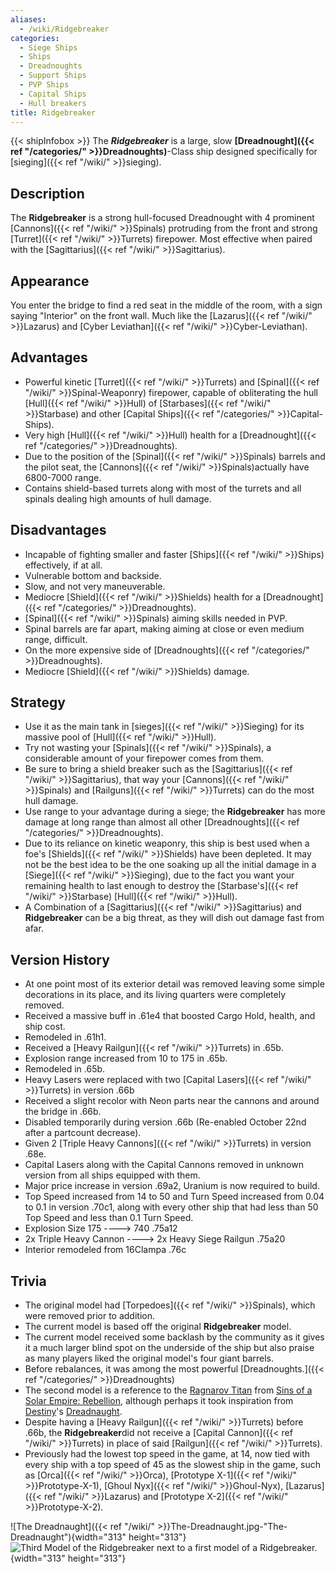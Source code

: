```yaml
---
aliases:
  - /wiki/Ridgebreaker
categories:
  - Siege Ships
  - Ships
  - Dreadnoughts
  - Support Ships
  - PVP Ships
  - Capital Ships
  - Hull breakers
title: Ridgebreaker
---
```


{{< shipInfobox >}} The **_Ridgebreaker_** is a large, slow **[Dreadnought]({{< ref "/categories/" >}}Dreadnoughts)**-Class ship designed specifically for [sieging]({{< ref "/wiki/" >}}sieging).

## Description

The **Ridgebreaker** is a strong hull-focused Dreadnought with 4 prominent [Cannons]({{< ref "/wiki/" >}}Spinals) protruding from the front and strong [Turret]({{< ref "/wiki/" >}}Turrets) firepower. Most effective when paired with the [Sagittarius]({{< ref "/wiki/" >}}Sagittarius).

## Appearance

You enter the bridge to find a red seat in the middle of the room, with a sign saying "Interior" on the front wall. Much like the [Lazarus]({{< ref "/wiki/" >}}Lazarus) and [Cyber Leviathan]({{< ref "/wiki/" >}}Cyber-Leviathan).

## Advantages

- Powerful kinetic [Turret]({{< ref "/wiki/" >}}Turrets) and [Spinal]({{< ref "/wiki/" >}}Spinal-Weaponry) firepower, capable of obliterating the hull [Hull]({{< ref "/wiki/" >}}Hull) of [Starbases]({{< ref "/wiki/" >}}Starbase) and other [Capital Ships]({{< ref "/categories/" >}}Capital-Ships).
- Very high [Hull]({{< ref "/wiki/" >}}Hull) health for a [Dreadnought]({{< ref "/categories/" >}}Dreadnoughts).
- Due to the position of the [Spinal]({{< ref "/wiki/" >}}Spinals) barrels and the pilot seat, the [Cannons]({{< ref "/wiki/" >}}Spinals)actually have 6800-7000 range.
- Contains shield-based turrets along with most of the turrets and all spinals dealing high amounts of hull damage.

## Disadvantages

- Incapable of fighting smaller and faster [Ships]({{< ref "/wiki/" >}}Ships) effectively, if at all.
- Vulnerable bottom and backside.
- Slow, and not very maneuverable.
- Mediocre [Shield]({{< ref "/wiki/" >}}Shields) health for a [Dreadnought]({{< ref "/categories/" >}}Dreadnoughts).
- [Spinal]({{< ref "/wiki/" >}}Spinals) aiming skills needed in PVP.
- Spinal barrels are far apart, making aiming at close or even medium range, difficult.
- On the more expensive side of [Dreadnoughts]({{< ref "/categories/" >}}Dreadnoughts).
- Mediocre [Shield]({{< ref "/wiki/" >}}Shields) damage.

## Strategy

- Use it as the main tank in [sieges]({{< ref "/wiki/" >}}Sieging) for its massive pool of [Hull]({{< ref "/wiki/" >}}Hull).
- Try not wasting your [Spinals]({{< ref "/wiki/" >}}Spinals), a considerable amount of your firepower comes from them.
- Be sure to bring a shield breaker such as the [Sagittarius]({{< ref "/wiki/" >}}Sagittarius), that way your [Cannons]({{< ref "/wiki/" >}}Spinals) and [Railguns]({{< ref "/wiki/" >}}Turrets) can do the most hull damage.
- Use range to your advantage during a siege; the **Ridgebreaker** has more damage at long range than almost all other [Dreadnoughts]({{< ref "/categories/" >}}Dreadnoughts).
- Due to its reliance on kinetic weaponry, this ship is best used when a foe's [Shields]({{< ref "/wiki/" >}}Shields) have been depleted. It may not be the best idea to be the one soaking up all the initial damage in a [Siege]({{< ref "/wiki/" >}}Sieging), due to the fact you want your remaining health to last enough to destroy the [Starbase's]({{< ref "/wiki/" >}}Starbase) [Hull]({{< ref "/wiki/" >}}Hull).
- A Combination of a [Sagittarius]({{< ref "/wiki/" >}}Sagittarius) and **Ridgebreaker** can be a big threat, as they will dish out damage fast from afar.

## Version History

- At one point most of its exterior detail was removed leaving some simple decorations in its place, and its living quarters were completely removed.
- Received a massive buff in .61e4 that boosted Cargo Hold, health, and ship cost.
- Remodeled in .61h1.
- Received a [Heavy Railgun]({{< ref "/wiki/" >}}Turrets) in .65b.
- Explosion range increased from 10 to 175 in .65b.
- Remodeled in .65b.
- Heavy Lasers were replaced with two [Capital Lasers]({{< ref "/wiki/" >}}Turrets) in version .66b
- Received a slight recolor with Neon parts near the cannons and around the bridge in .66b.
- Disabled temporarily during version .66b (Re-enabled October 22nd after a partcount decrease).
- Given 2 [Triple Heavy Cannons]({{< ref "/wiki/" >}}Turrets) in version .68e.
- Capital Lasers along with the Capital Cannons removed in unknown version from all ships equipped with them.
- Major price increase in version .69a2, Uranium is now required to build.
- Top Speed increased from 14 to 50 and Turn Speed increased from 0.04 to 0.1 in version .70c1, along with every other ship that had less than 50 Top Speed and less than 0.1 Turn Speed.
- Explosion Size 175 ----> 740 .75a12
- 2x Triple Heavy Cannon ----> 2x Heavy Siege Railgun .75a20
- Interior remodeled from 16Clampa .76c

## Trivia

- The original model had [Torpedoes]({{< ref "/wiki/" >}}Spinals), which were removed prior to addition.
- The current model is based off the original **Ridgebreaker** model.
- The current model received some backlash by the community as it gives it a much larger blind spot on the underside of the ship but also praise as many players liked the original model's four giant barrels.
- Before rebalances, it was among the most powerful [Dreadnoughts.]({{< ref "/categories/" >}}Dreadnoughts)
- The second model is a reference to the [Ragnarov Titan](https://sinsofasolarempire.fandom.com/wiki/Ragnarov_Titan) from [Sins of a Solar Empire: Rebellion](https://sinsofasolarempire.fandom.com/wiki/Rebellion), although perhaps it took inspiration from [Destiny](https://www.destinypedia.com/Destiny)'s [Dreadnaught](https://www.destinypedia.com/Dreadnaught).
- Despite having a [Heavy Railgun]({{< ref "/wiki/" >}}Turrets) before .66b, the **Ridgebreaker**did not receive a [Capital Cannon]({{< ref "/wiki/" >}}Turrets) in place of said [Railgun]({{< ref "/wiki/" >}}Turrets).
- Previously had the lowest top speed in the game, at 14, now tied with every ship with a top speed of 45 as the slowest ship in the game, such as [Orca]({{< ref "/wiki/" >}}Orca), [Prototype X-1]({{< ref "/wiki/" >}}Prototype-X-1), [Ghoul Nyx]({{< ref "/wiki/" >}}Ghoul-Nyx), [Lazarus]({{< ref "/wiki/" >}}Lazarus) and [Prototype X-2]({{< ref "/wiki/" >}}Prototype-X-2).

![The Dreadnaught]({{< ref "/wiki/" >}}The-Dreadnaught.jpg-"The-Dreadnaught"){width="313" height="313"} ![Third Model of the Ridgebreaker next to a first model of
a
Ridgebreaker.](RobloxScreenShot20190801_145123838.png "Third Model of the Ridgebreaker next to a first model of a Ridgebreaker."){width="313" height="313"}
